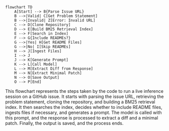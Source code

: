 ```mermaid
flowchart TD
    A[Start] --> B{Parse Issue URL}
    B -->|Valid| C[Get Problem Statement]
    B -->|Invalid| Z[Error: Invalid URL]
    C --> D[Clone Repository]
    D --> E[Build BM25 Retrieval Index]
    E --> F[Search in Index]
    F --> G{Include READMEs?}
    G -->|Yes| H[Get README Files]
    G -->|No| I[Skip READMEs]
    H --> J[Ingest Files]
    I --> J
    J --> K[Generate Prompt]
    K --> L[Call Model]
    L --> M[Extract Diff from Response]
    M --> N[Extract Minimal Patch]
    N --> O[Save Output]
    O --> P[End]
```
This flowchart represents the steps taken by the code to run a live inference session on a GitHub issue. It starts with parsing the issue URL, retrieving the problem statement, cloning the repository, and building a BM25 retrieval index. It then searches the index, decides whether to include README files, ingests files if necessary, and generates a prompt. The model is called with this prompt, and the response is processed to extract a diff and a minimal patch. Finally, the output is saved, and the process ends.